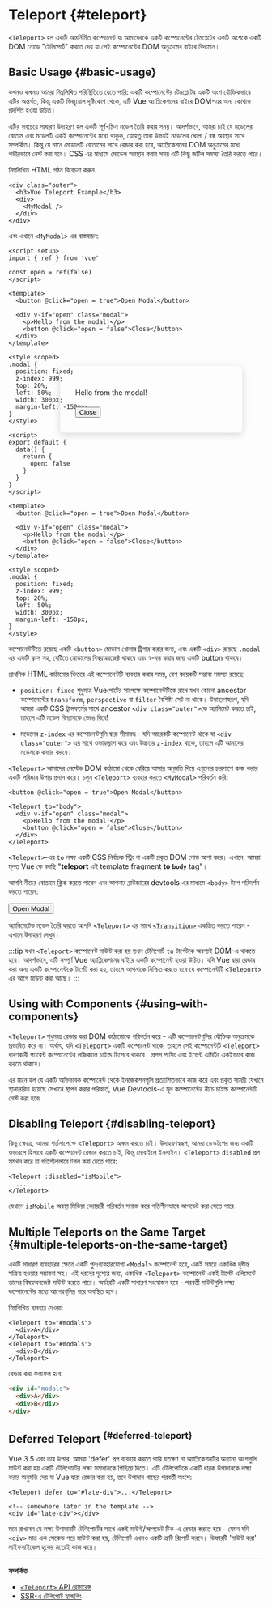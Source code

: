 # Teleport {#teleport}

 <VueSchoolLink href="https://vueschool.io/lessons/vue-3-teleport" title="বিনামূল্যে Vue.js টেলিপোর্ট পাঠ"/>

`<Teleport>` হল একটি অন্তর্নির্মিত কম্পোনেন্ট যা আমাদেরকে একটি কম্পোনেন্টের টেমপ্লেটের একটি অংশকে একটি DOM নোডে "টেলিপোর্ট" করতে দেয় যা সেই কম্পোনেন্টের DOM অনুক্রমের বাইরে বিদ্যমান।

## Basic Usage {#basic-usage}

কখনও কখনও আমরা নিম্নলিখিত পরিস্থিতিতে যেতে পারি: একটি কম্পোনেন্টের টেমপ্লেটের একটি অংশ যৌক্তিকভাবে এটির অন্তর্গত, কিন্তু একটি ভিজ্যুয়াল দৃষ্টিকোণ থেকে, এটি Vue অ্যাপ্লিকেশনের বাইরে DOM-এর অন্য কোথাও প্রদর্শিত হওয়া উচিত।

এটির সবচেয়ে সাধারণ উদাহরণ হল একটি পূর্ণ-স্ক্রিন মডেল তৈরি করার সময়। আদর্শভাবে, আমরা চাই যে মডেলের বোতাম এবং মডেলটি একই কম্পোনেন্টের মধ্যে থাকুক, যেহেতু তারা উভয়ই মডেলের খোলা / বন্ধ অবস্থার সাথে সম্পর্কিত। কিন্তু যে মানে মোডালটি বোতামের সাথে রেন্ডার করা হবে, অ্যাপ্লিকেশনের DOM অনুক্রমের মধ্যে গভীরভাবে নেস্ট করা হবে। CSS এর মাধ্যমে মোডেল অবস্থান করার সময় এটি কিছু জটিল সমস্যা তৈরি করতে পারে।

নিম্নলিখিত HTML গঠন বিবেচনা করুন.

```vue-html
<div class="outer">
  <h3>Vue Teleport Example</h3>
  <div>
    <MyModal />
  </div>
</div>
```

এবং এখানে `<MyModal>` এর বাস্তবায়ন:

<div class="composition-api">

```vue
<script setup>
import { ref } from 'vue'

const open = ref(false)
</script>

<template>
  <button @click="open = true">Open Modal</button>

  <div v-if="open" class="modal">
    <p>Hello from the modal!</p>
    <button @click="open = false">Close</button>
  </div>
</template>

<style scoped>
.modal {
  position: fixed;
  z-index: 999;
  top: 20%;
  left: 50%;
  width: 300px;
  margin-left: -150px;
}
</style>
```

</div>
<div class="options-api">

```vue
<script>
export default {
  data() {
    return {
      open: false
    }
  }
}
</script>

<template>
  <button @click="open = true">Open Modal</button>

  <div v-if="open" class="modal">
    <p>Hello from the modal!</p>
    <button @click="open = false">Close</button>
  </div>
</template>

<style scoped>
.modal {
  position: fixed;
  z-index: 999;
  top: 20%;
  left: 50%;
  width: 300px;
  margin-left: -150px;
}
</style>
```

</div>

 কম্পোনেন্টটিতে রয়েছে একটি `<button>` মোডাল খোলার ট্রিগার করার জন্য, এবং একটি `<div>` রয়েছে `.modal` এর একটি ক্লাস সহ, যেটিতে মোডালের বিষয়অবজেক্ট থাকবে এবং স্ব-বন্ধ করার জন্য একটি button থাকবে।

প্রাথমিক HTML কাঠামোর ভিতরে এই কম্পোনেন্টটি ব্যবহার করার সময়, বেশ কয়েকটি সম্ভাব্য সমস্যা রয়েছে:

- `position: fixed` শুধুমাত্র Vueপোর্টের সাপেক্ষে কম্পোনেন্টটিকে রাখে যখন কোনো ancestor কম্পোনেন্টের `transform`, `perspective` বা `filter` বৈশিষ্ট্য সেট না থাকে। উদাহরণস্বরূপ, যদি আমরা একটি CSS ট্রান্সফর্মের সাথে ancestor  `<div class="outer">`কে অ্যানিমেট করতে চাই, তাহলে এটি মডেল বিন্যাসকে ভেঙে দিবে!

- মডেলের `z-index` এর কম্পোনেন্টগুলি দ্বারা সীমাবদ্ধ। যদি আরেকটি কম্পোনেন্ট থাকে যা `<div class="outer">` এর সাথে ওভারল্যাপ করে এবং উচ্চতর `z-index` থাকে, তাহলে এটি আমাদের মডেলকে কভার করবে।

`<Teleport>` আমাদের নেস্টেড DOM কাঠামো থেকে বেরিয়ে আসার অনুমতি দিয়ে এগুলোর চারপাশে কাজ করার একটি পরিষ্কার উপায় প্রদান করে। চলুন `<Teleport>` ব্যবহার করতে `<MyModal>` পরিবর্তন করি:

```vue-html{3,8}
<button @click="open = true">Open Modal</button>

<Teleport to="body">
  <div v-if="open" class="modal">
    <p>Hello from the modal!</p>
    <button @click="open = false">Close</button>
  </div>
</Teleport>
```

`<Teleport>`-এর `to` লক্ষ্য একটি CSS নির্বাচক স্ট্রিং বা একটি প্রকৃত DOM নোড আশা করে। এখানে, আমরা মূলত Vue কে বলছি "**teleport** এই template fragment **to** **`body`** tag"।

আপনি নীচের বোতামে ক্লিক করতে পারেন এবং আপনার ব্রাউজারের devtools এর মাধ্যমে `<body>` ট্যাগ পরিদর্শন করতে পারেন:

<script setup>
import { ref } from 'vue'
const open = ref(false)
</script>

<div class="demo">
  <button @click="open = true">Open Modal</button>
  <ClientOnly>
    <Teleport to="body">
      <div v-if="open" class="demo modal-demo">
        <p style="margin-bottom:20px">Hello from the modal!</p>
        <button @click="open = false">Close</button>
      </div>
    </Teleport>
  </ClientOnly>
</div>

<style>
.modal-demo {
  position: fixed;
  z-index: 999;
  top: 20%;
  left: 50%;
  width: 300px;
  margin-left: -150px;
  background-color: var(--vt-c-bg);
  padding: 30px;
  border-radius: 8px;
  box-shadow: 0 4px 16px rgba(0, 0, 0, 0.15);
}
</style>

অ্যানিমেটেড মডেল তৈরি করতে আপনি `<Teleport>` এর সাথে [`<Transition>`](./transition) একত্রিত করতে পারেন - [এখানে উদাহরণ](/examples/#modal) দেখুন।

:::tip
যখন `<Teleport>` কম্পোনেন্ট মাউন্ট করা হয় তখন টেলিপোর্ট `to` টার্গেটকে অবশ্যই DOM-এ থাকতে হবে। আদর্শভাবে, এটি সম্পূর্ণ Vue অ্যাপ্লিকেশনের বাইরে একটি কম্পোনেন্ট হওয়া উচিত। যদি Vue দ্বারা রেন্ডার করা অন্য একটি কম্পোনেন্টকে টার্গেট করা হয়, তাহলে আপনাকে নিশ্চিত করতে হবে যে কম্পোনেন্টটি `<Teleport>` এর আগে মাউন্ট করা আছে।
:::

## Using with Components {#using-with-components}

`<Teleport>` শুধুমাত্র রেন্ডার করা DOM কাঠামোকে পরিবর্তন করে - এটি কম্পোনেন্টগুলির যৌক্তিক অনুক্রমকে প্রভাবিত করে না। অর্থাৎ, যদি `<Teleport>` একটি কম্পোনেন্ট থাকে, তাহলে সেই কম্পোনেন্টটি `<Teleport>` ধারণকারী প্যারেন্ট কম্পোনেন্টের লজিক্যাল চাইল্ড হিসেবে থাকবে। প্রপস পাসিং এবং ইভেন্ট এমিটিং একইভাবে কাজ করতে থাকবে।

এর মানে হল যে একটি অভিভাবক কম্পোনেন্ট থেকে ইনজেকশনগুলি প্রত্যাশিতভাবে কাজ করে এবং প্রকৃত সামগ্রী যেখানে স্থানান্তরিত হয়েছে সেখানে স্থাপন করার পরিবর্তে, Vue Devtools-এ মূল কম্পোনেন্টের নীচে  চাইল্ড কম্পোনেন্টটি নেস্ট করা হবে৷

## Disabling Teleport {#disabling-teleport}

কিছু ক্ষেত্রে, আমরা শর্তসাপেক্ষে `<Teleport>` অক্ষম করতে চাই। উদাহরণস্বরূপ, আমরা ডেস্কটপের জন্য একটি ওভারলে হিসাবে একটি কম্পোনেন্ট রেন্ডার করতে চাই, কিন্তু মোবাইলে ইনলাইন। `<Teleport>` `disabled` প্রপ সমর্থন করে যা গতিশীলভাবে টগল করা যেতে পারে:

```vue-html
<Teleport :disabled="isMobile">
  ...
</Teleport>
```

যেখানে `isMobile` অবস্থা মিডিয়া ক্যোয়ারী পরিবর্তন সনাক্ত করে গতিশীলভাবে আপডেট করা যেতে পারে।

## Multiple Teleports on the Same Target {#multiple-teleports-on-the-same-target}

একটি সাধারণ ব্যবহারের ক্ষেত্রে একটি পুনঃব্যবহারযোগ্য `<Modal>` কম্পোনেন্ট হবে, একই সময়ে একাধিক দৃষ্টান্ত সক্রিয় হওয়ার সম্ভাবনা সহ। এই ধরনের দৃশ্যের জন্য, একাধিক `<Teleport>` কম্পোনেন্ট একই টার্গেট এলিমেন্টে তাদের বিষয়অবজেক্ট মাউন্ট করতে পারে। অর্ডারটি একটি সাধারণ সংযোজন হবে - পরবর্তী মাউন্টগুলি লক্ষ্য কম্পোনেন্টের মধ্যে আগেরগুলির পরে অবস্থিত হবে।

নিম্নলিখিত ব্যবহার দেওয়া:

```vue-html
<Teleport to="#modals">
  <div>A</div>
</Teleport>
<Teleport to="#modals">
  <div>B</div>
</Teleport>
```

রেন্ডার করা ফলাফল হবে:

```html
<div id="modals">
  <div>A</div>
  <div>B</div>
</div>
```

## Deferred Teleport <sup class="vt-badge" data-text="3.5+" /> {#deferred-teleport}

Vue 3.5 এবং তার উপরে, আমরা 'defer' প্রপ ব্যবহার করতে পারি যতক্ষণ না অ্যাপ্লিকেশনটির অন্যান্য অংশগুলি মাউন্ট করা হয় একটি টেলিপোর্টের লক্ষ্য সমাধানকে পিছিয়ে দিতে। এটি টেলিপোর্টকে একটি ধারক উপাদানকে লক্ষ্য করার অনুমতি দেয় যা Vue দ্বারা রেন্ডার করা হয়, তবে উপাদান গাছের পরবর্তী অংশে:

```vue-html
<Teleport defer to="#late-div">...</Teleport>

<!-- somewhere later in the template -->
<div id="late-div"></div>
```

মনে রাখবেন যে লক্ষ্য উপাদানটি টেলিপোর্টের সাথে একই মাউন্ট/আপডেট টিক-এ রেন্ডার করতে হবে - যেমন যদি `<div>` মাত্র এক সেকেন্ড পরে মাউন্ট করা হয়, টেলিপোর্ট এখনও একটি ত্রুটি রিপোর্ট করবে। ডিফারটি 'মাউন্ট করা' লাইফসাইকেল হুকের মতোই কাজ করে।

---

**সম্পর্কিত**

- [`<Teleport>` API রেফারেন্স](/api/built-in-components#teleport)
- [SSR-এ টেলিপোর্ট হ্যান্ডলিং](/guide/scaling-up/ssr#teleports)
